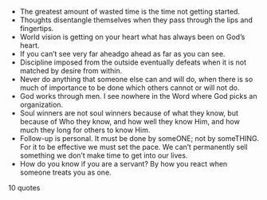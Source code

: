  - The greatest amount of wasted time is the time not getting started.
 - Thoughts disentangle themselves when they pass through the lips and fingertips.
 - World vision is getting on your heart what has always been on God’s heart.
 - If you can’t see very far aheadgo ahead as far as you can see.
 - Discipline imposed from the outside eventually defeats when it is not matched by desire from within.
 - Never do anything that someone else can and will do, when there is so much of importance to be done which others cannot or will not do.
 - God works through men. I see nowhere in the Word where God picks an organization.
 - Soul winners are not soul winners because of what they know, but because of Who they know, and how well they know Him, and how much they long for others to know Him.
 - Follow-up is personal. It must be done by someONE; not by someTHING. For it to be effective we must set the pace. We can’t permanently sell something we don’t make time to get into our lives.
 - How do you know if you are a servant? By how you react when someone treats you as one.

10 quotes